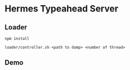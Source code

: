 # Hermes Typeahead Server

## Loader

    npm install

    loader/controller.sh <path to dump> <number of thread>

## Demo
